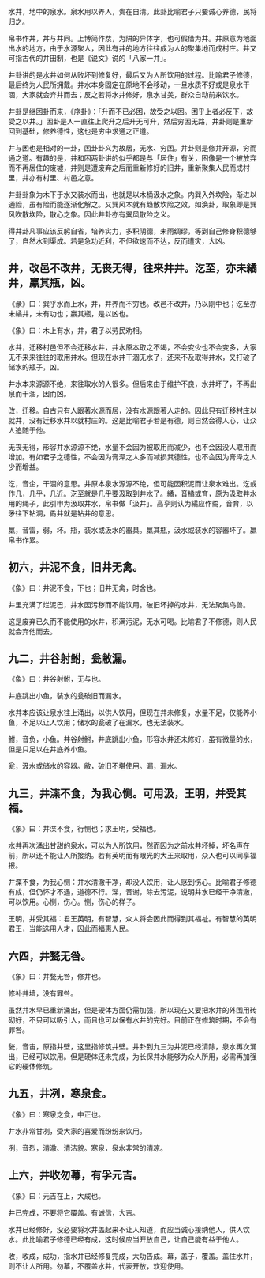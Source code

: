 
水井，地中的泉水。泉水用以养人，贵在自清。此卦比喻君子只要诚心养德，民将归之。

帛书作丼，丼与井同。上博简作汬，为阱的异体字，也可假借为井。井原意为地面出水的地方，由于水源聚人，因此有井的地方往往成为人的聚集地而成村庄。井又可指古代的井田制，也是《说文》说的「八家一井」。

井卦讲的是水井如何从败坏到修复好，最后又为人所饮用的过程。比喻君子修德，最后终为人民所拥戴。井水本身固定在原地不会移动，一旦水质不好或是泉水干涸，大家就会弃井而去；反之若将水井修好，泉水甘美，群众自动前来饮水。

井卦是继困卦而来，《序卦》：「升而不已必困，故受之以困。困乎上者必反下，故受之以井。」困卦是人一直往上爬升之后升无可升，然后穷困无路，井卦则是重新回到基础，修养德性，这也是穷中求通之正道。

井与困也是相对的一卦，困卦卦义为故居，无水、穷困。井卦则是修井开源，穷而通之道。有趣的是，井和困两卦讲的似乎都是与「居住」有关，困像是一个被放弃而不再居住的废墟，井则是遭废弃之后而重新修好的旧井，重新聚集人民而成村里，井亦有村里、村邑之意。

井卦卦象为木下于水又装水而出，也就是以木桶汲水之象。内巽入外坎险，渐进以通险，虽有险而能逐渐化解之。又巽风本就有趋散坎险之效，如涣卦，取象即是巽风吹散坎险，散心之象。因此井卦亦有巽风散险之义。

得井卦凡事应该反躬自省，培养实力，多积阴德，未雨绸缪，等到自己修身积德够了，自然水到渠成。若是急功近利，不但欲速而不达，反而遭灾，大凶。

## 井，改邑不改井，无丧无得，往来井井。汔至，亦未繘井，羸其瓶，凶。

《彖》曰：巽乎水而上水，井，井养而不穷也。改邑不改井，乃以刚中也；汔至亦未繘井，未有功也；羸其瓶，是以凶也。

《象》曰：木上有水，井，君子以劳民劝相。

水井，迁移村邑但不会迁移水井，井水原本取之不竭，不会变少也不会变多，大家无不来来往往的取用井水。但现在水井干涸无水了，还来不及取得井水，又打破了储水的瓶子，凶。

井水本来源源不绝，来往取水的人很多。但后来由于维护不良，水井坏了，不再出泉而干涸，因而凶。

改，迁移。自古只有人跟著水源而居，没有水源跟著人走的。因此只有迁移村庄以就井，没有迁移水井以就村庄的。这是比喻君子若是有德，则自然会得人心，让众人追随于他。

无丧无得，形容井水源源不绝，水量不会因为被取用而减少，也不会因没人取用而增加。有如君子之德性，不会因为膏泽之人多而减损其德性，也不会因为膏泽之人少而增益。

汔，音企，干涸的意思。井原本泉水源源不绝，但可能因积泥而让泉水难出。汔或作几，几乎，几近。汔至就是几乎要汲取到井水了。繘，音橘或育，原为汲取井水用的绳子，此引申为汲取井水，帛书做「汲井」。高亨则认为繘应作矞，音育，以矛往下钻洞，矞井就是钻井的意思。

羸，音雷，弱，坏。瓶，装水或汲水的器具。羸其瓶，汲水或装水的容器坏了。羸帛书作累。

## 初六，井泥不食，旧井无禽。

《象》曰：井泥不食，下也；旧井无禽，时舍也。

井里充满了烂泥巴，井水因污秽而不能饮用。破旧坏掉的水井，无法聚集鸟兽。

这是废弃已久而不能使用的水井，积满污泥，无水可喝。比喻君子不修德，则人民就会弃他而去。

## 九二，井谷射鲋，瓮敝漏。

《象》曰：井谷射鲋，无与也。

井底跳出小鱼，装水的瓮破旧而漏水。

水井本应该让泉水往上涌出，以供人饮用，但现在井未修复，水量不足，仅能养小鱼，不足以让人饮用；储水的瓮破了在漏水，也无法装水。

鲋，音负，小鱼。井谷射鲋，井底跳出小鱼，形容水井还未修好，虽有微量的水，但是只足以在井底养小鱼。

瓮，汲水或储水的容器。敝，破旧不堪使用。漏，漏水。

## 九三，井渫不食，为我心恻。可用汲，王明，并受其福。

《象》曰：井渫不食，行恻也；求王明，受福也。

水井再次涌出甘甜的泉水，可以为人所饮用，然而因为之前水井坏掉，坏名声在前，所以还不能让人所接纳。若有英明而有眼光的大王来取用，众人也可以同享福报。

井渫不食，为我心恻：井水清澈干净，却没人饮用，让人感到伤心。比喻君子修德有成，但仍怀才不遇，道德不行。渫，音谢，除去污泥，说明井水已经干净清澈，可以饮用。心恻，伤心。恻，伤心的样子。

王明，并受其福：君王英明，有智慧，众人将会因此而得到其福祉。有智慧的英明君王，当能选用人才，因此而福惠人民。

## 六四，井甃无咎。

《象》曰：井甃无咎，修井也。

修补井墙，没有罪咎。

虽然井水早已重新涌出，但是硬体方面仍需加强，所以现在又要把水井的外围用砖砌好，不只可以吸引人，而且也可以保有水井的完好。目前正在修筑时期，不会有罪咎。

甃，音宙，原指井壁，这里指修筑井壁。井卦到九三为井泥已经清除，泉水再次涌出，已经可以饮用。但是硬体还未完成，为长保井水能够为众人所用，必需再加强它的硬体修筑。

## 九五，井冽，寒泉食。

《象》曰：寒泉之食，中正也。

井水非常甘冽，受大家的喜爱而纷纷来饮用。

冽，音烈，清澈、清洁貌。寒泉，泉水非常的清凉。

## 上六，井收勿幕，有孚元吉。

《象》曰：元吉在上，大成也。

井已完成，不要将它覆盖。有诚信，大吉。

水井已经修好，没必要将水井盖起来不让人知道，而应当诚心接纳他人，供人饮水。此比喻君子修德已经有成，这时候应当开放自己，让自己能有益于他人。

收，收成，成功，指水井已经修复完成，大功告成。幕，盖子，覆盖。盖住水井，则不让人所用。勿幕，不覆盖水井，代表开放，欢迎使用。